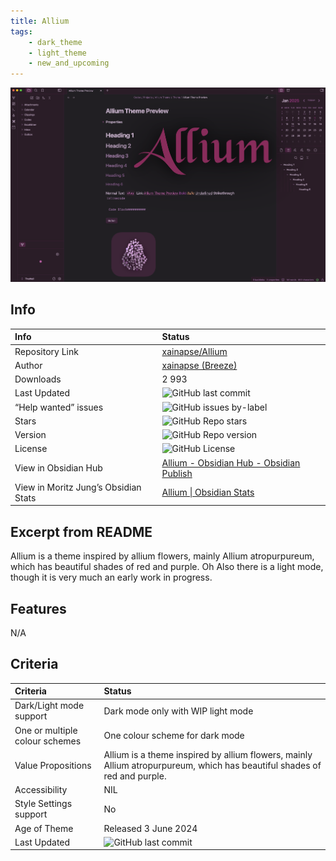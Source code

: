 ```yaml
---
title: Allium
tags:
    - dark_theme
    - light_theme
    - new_and_upcoming
---
```


<img alt="Allium Theme Screenshot" src="https://raw.githubusercontent.com/xainapse/Allium/refs/heads/main/AlliumScreenshot.png">


## Info
| Info                                 | Status                                                                                                                                                                                                   |
| :----------------------------------- | :------------------------------------------------------------------------------------------------------------------------------------------------------------------------------------------------------- |
| Repository Link                      | [xainapse/Allium](https://github.com/xainapse/Allium)                                                                                                                                                    |
| Author                               | [xainapse (Breeze)](https://github.com/xainapse)                                                                                                                                                         |
| Downloads                            | 2 993                                                                                                                                                                                                    |
| Last Updated                         | <img alt="GitHub last commit" src="https://img.shields.io/github/last-commit/xainapse/Allium?color=573E7A&amp;label=last%20update&amp;logo=github&amp;style=for-the-badge" referrerpolicy="no-referrer"> |
| “Help wanted” issues                 | <img alt="GitHub issues by-label" src="https://img.shields.io/github/issues/xainapse/Allium/help%20wanted?color=573E7A&amp;logo=github&amp;style=for-the-badge" referrerpolicy="no-referrer">            |
| Stars                                | <img alt="GitHub Repo stars" src="https://img.shields.io/github/stars/xainapse/Allium?color=573E7A&amp;logo=github&amp;style=for-the-badge" referrerpolicy="no-referrer">                                |
| Version                              | <img alt="GitHub Repo version" src="https://img.shields.io/github/v/release/xainapse/Allium?color=573E7A&amp;logo=github&amp;style=for-the-badge&sort=semver" referrerpolicy="no-referrer">              |
| License                              | <img alt="GitHub License" src="https://img.shields.io/github/license/xainapse/Allium?style=for-the-badge" referrerpolicy="noreferrer">                                                                   |
| View in Obsidian Hub                 | [Allium \- Obsidian Hub \- Obsidian Publish](https://publish.obsidian.md/hub/02+-+Community+Expansions/02.05+All+Community+Expansions/Themes/Allium)                                                     |
| View in Moritz Jung’s Obsidian Stats | [Allium \| Obsidian Stats](https://www.moritzjung.dev/obsidian-stats/themes/allium/)                                                                                                                     |

## Excerpt from README
Allium is a theme inspired by allium flowers, mainly Allium atropurpureum, which has beautiful shades of red and purple. Oh Also there is a light mode, though it is very much an early work in progress.

## Features
N/A

## Criteria
| Criteria | Status | 
| :---- | :---- | 
| Dark/Light mode support | Dark mode only with WIP light mode | 
| One or multiple colour schemes | One colour scheme for dark mode | 
| Value Propositions | Allium is a theme inspired by allium flowers, mainly Allium atropurpureum, which has beautiful shades of red and purple. | 
| Accessibility | NIL | 
| Style Settings support | No | 
| Age of Theme | Released 3 June 2024 | 
| Last Updated | <img alt="GitHub last commit" src="https://img.shields.io/github/last-commit/xainapse/Allium?color=573E7A&amp;label=last%20update&amp;logo=github&amp;style=for-the-badge" referrerpolicy="no-referrer"> |
